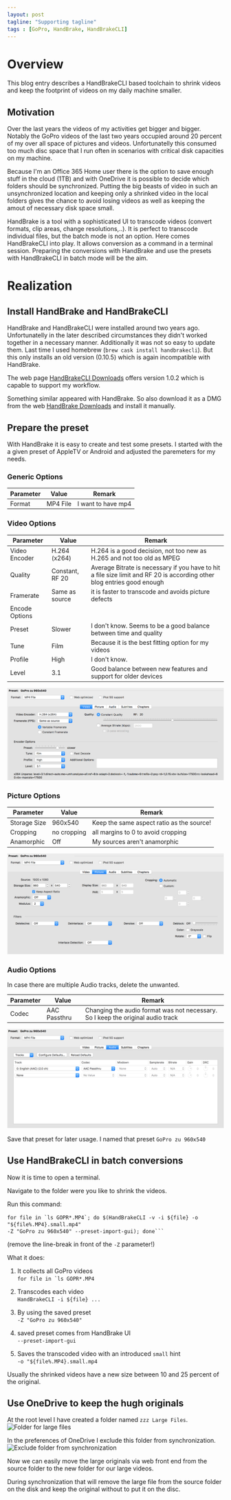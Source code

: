```yaml
---
layout: post
tagline: "Supporting tagline"
tags : [GoPro, HandBrake, HandBrakeCLI]
---
```


# Overview

This blog entry describes a HandBrakeCLI based toolchain to shrink videos and keep the footprint of videos on my daily machine smaller.

## Motivation

Over the last years the videos of my activities get bigger and bigger. Notably the GoPro videos of the last two years occupied around 20 percent of my over all space of pictures and videos. Unfortunatelly this consumed too much disc space that I run often in scenarios with critical disk capacities on my machine.

Because I'm an Office 365 Home user there is the option to save enough stuff in the cloud (1TB) and with OneDrive it is possible to decide which folders should be synchronized. Putting the big beasts of video in such an unsynchronized location and keeping only a shrinked video in the local folders gives the chance to avoid losing videos as well as keeping the amout of necessary disk space small.

HandBrake is a tool with a sophisticated UI to transcode videos (convert formats, clip areas, change resolutions,..). It is perfect to transcode individual files, but the batch mode is not an option. Here comes HandBrakeCLI into play. It allows conversion as a command in a terminal session. Preparing the conversions with HandBrake and use the presets with HandBrakeCLI in batch mode will be the aim.

# Realization

## Install HandBrake and HandBrakeCLI

HandBrake and HandBrakeCLI were installed around two years ago. Unfortunatelly in the later described circumstances they didn't worked together in a necessary manner. Additionally it was not so easy to update them. Last time I used homebrew (```brew cask install handbrakecli```). But this only installs an old version (0.10.5) which is again incompatible with HandBrake.

The web page [HandBrakeCLI Downloads](https://handbrake.fr/downloads2.php) offers version 1.0.2 which is capable to support my workflow.

Something similar appeared with HandBrake. So also download it as a DMG from the web [HandBrake Downloads](https://handbrake.fr/downloads.php) and install it manually.

## Prepare the preset

With HandBrake it is easy to create and test some presets. I started with the a given preset of AppleTV or Android and adjusted the paremeters for my needs.

### Generic Options

| Parameter      | Value           | Remark |
|----------------|-----------------|--------|
| Format         | MP4 File        | I want to have mp4 |

### Video Options

| Parameter      | Value           | Remark |
|----------------|-----------------|--------|
| Video Encoder  | H.264 (x264)    | H.264 is a good decision, not too new as H.265 and not too old as MPEG |
| Quality        | Constant, RF 20 | Average Bitrate is necessary if you have to hit a file size limit and RF 20 is according other blog entries good enough |
| Framerate      | Same as source  | it is faster to transcode and avoids picture defects |
| Encode Options |                 |        |
| Preset         | Slower          | I don't know. Seems to be a good balance between time and quality |
| Tune           | Film            | Because it is the best fitting option for my videos |
| Profile        | High            | I don't know. |
| Level          | 3.1             | Good balance between new features and support for older devices |

![Video Options](images/20170131.HandBrake.01.png)

### Picture Options

| Parameter      | Value           | Remark |
|----------------|-----------------|--------|
| Storage Size   | 960x540         | Keep the same aspect ratio as the source! |
| Cropping       | no cropping     | all margins to 0 to avoid cropping |
| Anamorphic     | Off             | My sources aren't anamorphic |

![Picture Options](images/20170131.HandBrake.02.png)

### Audio Options

In case there are multiple Audio tracks, delete the unwanted.

| Parameter      | Value           | Remark |
|----------------|-----------------|--------|
| Codec          | AAC Passthru    | Changing the audio format was not necessary. So I keep the original audio track |

![Picture Options](images/20170131.HandBrake.03.png)

Save that preset for later usage. I named that preset ```GoPro zu 960x540```

## Use HandBrakeCLI in batch conversions

Now it is time to open a terminal.

Navigate to the folder were you like to shrink the videos.

Run this command:

```{.prompt}
for file in `ls GOPR*.MP4`; do $(HandBrakeCLI -v -i ${file} -o "${file%.MP4}.small.mp4" 
-Z "GoPro zu 960x540" --preset-import-gui); done```
```
(remove the line-break in front of the ```-Z``` parameter!)

What it does:

1. It collects all GoPro videos  
```for file in `ls GOPR*.MP4```

2. Transcodes each video  
```HandBrakeCLI -i ${file} ...```

3. By using the saved preset  
```-Z "GoPro zu 960x540"```

4. saved preset comes from HandBrake UI  
```--preset-import-gui```

5. Saves the transcoded video with an introduced ```small``` hint  
```-o "${file%.MP4}.small.mp4```

Usually the shrinked videos have a new size between 10 and 25 percent of the original.

## Use OneDrive to keep the hugh originals

At the root level I have created a folder named ```zzz Large Files```.  
![Folder for large files](images/20170131.OneDrive.01.png)

In the preferences of OneDrive I exclude this folder from synchronization.  
![Exclude folder from synchronization](images/20170131.OneDrive.02.png)

Now we can easily move the large originals via web front end from the source folder to the new folder for our large videos. 

During synchronization that will remove the large file from the source folder on the disk and keep the original without to put it on the disc.

 

 

